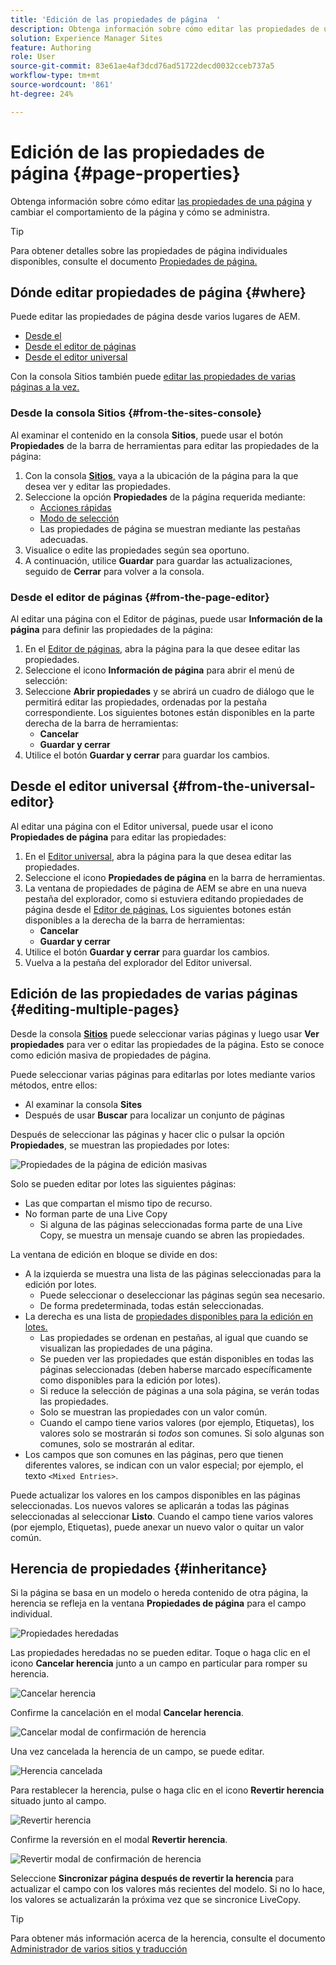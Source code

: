 ```yaml
---
title: 'Edición de las propiedades de página  '
description: Obtenga información sobre cómo editar las propiedades de una página y cambiar el comportamiento de la página y cómo se administra.
solution: Experience Manager Sites
feature: Authoring
role: User
source-git-commit: 83e61ae4af3dcd76ad51722decd0032cceb737a5
workflow-type: tm+mt
source-wordcount: '861'
ht-degree: 24%

---
```



# Edición de las propiedades de página   {#page-properties}

Obtenga información sobre cómo editar [las propiedades de una página](/help/sites-cloud/authoring/sites-console/page-properties.md) y cambiar el comportamiento de la página y cómo se administra.

>[!TIP]
>
>Para obtener detalles sobre las propiedades de página individuales disponibles, consulte el documento [Propiedades de página.](/help/sites-cloud/authoring/sites-console/page-properties.md)

## Dónde editar propiedades de página {#where}

Puede editar las propiedades de página desde varios lugares de AEM.

* [Desde el ](#from-the-sites-console)
* [Desde el editor de páginas](#from-the-page-editor)
* [Desde el editor universal](#from-the-universal-editor)

Con la consola Sitios también puede [editar las propiedades de varias páginas a la vez.](#editing-multiple-pages)

### Desde la consola Sitios {#from-the-sites-console}

Al examinar el contenido en la consola **Sitios**, puede usar el botón **Propiedades** de la barra de herramientas para editar las propiedades de la página:

1. Con la consola [**Sitios**,](/help/sites-cloud/authoring/sites-console/introduction.md) vaya a la ubicación de la página para la que desea ver y editar las propiedades.
1. Seleccione la opción **Propiedades** de la página requerida mediante:
   * [Acciones rápidas](/help/sites-cloud/authoring/basic-handling.md#quick-actions)
   * [Modo de selección](/help/sites-cloud/authoring/basic-handling.md#selecting-resources)
   * Las propiedades de página se muestran mediante las pestañas adecuadas.
1. Visualice o edite las propiedades según sea oportuno. 
1. A continuación, utilice **Guardar** para guardar las actualizaciones, seguido de **Cerrar** para volver a la consola.

### Desde el editor de páginas {#from-the-page-editor}

Al editar una página con el Editor de páginas, puede usar **Información de la página** para definir las propiedades de la página:

1. En el [Editor de páginas](/help/sites-cloud/authoring/page-editor/introduction.md), abra la página para la que desee editar las propiedades.
1. Seleccione el icono **Información de página** para abrir el menú de selección:
1. Seleccione **Abrir propiedades** y se abrirá un cuadro de diálogo que le permitirá editar las propiedades, ordenadas por la pestaña correspondiente. Los siguientes botones están disponibles en la parte derecha de la barra de herramientas:
   * **Cancelar**
   * **Guardar y cerrar**
1. Utilice el botón **Guardar y cerrar** para guardar los cambios. 

## Desde el editor universal {#from-the-universal-editor}

Al editar una página con el Editor universal, puede usar el icono **Propiedades de página** para editar las propiedades:

1. En el [Editor universal](/help/sites-cloud/authoring/universal-editor/authoring.md#page-properties), abra la página para la que desea editar las propiedades.
1. Seleccione el icono **Propiedades de página** en la barra de herramientas.
1. La ventana de propiedades de página de AEM se abre en una nueva pestaña del explorador, como si estuviera editando propiedades de página desde el [Editor de páginas.](#from-the-page-editor) Los siguientes botones están disponibles a la derecha de la barra de herramientas:
   * **Cancelar**
   * **Guardar y cerrar**
1. Utilice el botón **Guardar y cerrar** para guardar los cambios. 
1. Vuelva a la pestaña del explorador del Editor universal.

## Edición de las propiedades de varias páginas {#editing-multiple-pages}

Desde la consola [**Sitios**](/help/sites-cloud/authoring/sites-console/introduction.md) puede seleccionar varias páginas y luego usar **Ver propiedades** para ver o editar las propiedades de la página. Esto se conoce como edición masiva de propiedades de página.

Puede seleccionar varias páginas para editarlas por lotes mediante varios métodos, entre ellos:

* Al examinar la consola **Sites**
* Después de usar **Buscar** para localizar un conjunto de páginas

Después de seleccionar las páginas y hacer clic o pulsar la opción **Propiedades**, se muestran las propiedades por lotes:

![Propiedades de la página de edición masivas](/help/sites-cloud/authoring/assets/page-properties-bulk-edit.png)

Solo se pueden editar por lotes las siguientes páginas:

* Las que compartan el mismo tipo de recurso.
* No forman parte de una Live Copy
   * Si alguna de las páginas seleccionadas forma parte de una Live Copy, se muestra un mensaje cuando se abren las propiedades.

La ventana de edición en bloque se divide en dos:

* A la izquierda se muestra una lista de las páginas seleccionadas para la edición por lotes.
   * Puede seleccionar o deseleccionar las páginas según sea necesario.
   * De forma predeterminada, todas están seleccionadas.
* La derecha es una lista de [propiedades disponibles para la edición en lotes.](/help/implementing/developing/extending/bulk-editor.md)
   * Las propiedades se ordenan en pestañas, al igual que cuando se visualizan las propiedades de una página.
   * Se pueden ver las propiedades que están disponibles en todas las páginas seleccionadas (deben haberse marcado específicamente como disponibles para la edición por lotes).
   * Si reduce la selección de páginas a una sola página, se verán todas las propiedades.
   * Solo se muestran las propiedades con un valor común.
   * Cuando el campo tiene varios valores (por ejemplo, Etiquetas), los valores solo se mostrarán si *todos* son comunes. Si solo algunas son comunes, solo se mostrarán al editar.
* Los campos que son comunes en las páginas, pero que tienen diferentes valores, se indican con un valor especial; por ejemplo, el texto `<Mixed Entries>`.

Puede actualizar los valores en los campos disponibles en las páginas seleccionadas. Los nuevos valores se aplicarán a todas las páginas seleccionadas al seleccionar **Listo**. Cuando el campo tiene varios valores (por ejemplo, Etiquetas), puede anexar un nuevo valor o quitar un valor común.

## Herencia de propiedades {#inheritance}

Si la página se basa en un modelo o hereda contenido de otra página, la herencia se refleja en la ventana **Propiedades de página** para el campo individual.

![Propiedades heredadas](assets/property-inhertiance.png)

Las propiedades heredadas no se pueden editar. Toque o haga clic en el icono **Cancelar herencia** junto a un campo en particular para romper su herencia.

![Cancelar herencia](assets/cancel-inheritance.png)

Confirme la cancelación en el modal **Cancelar herencia**.

![Cancelar modal de confirmación de herencia](assets/cancel-inheriance-confirmation.png)

Una vez cancelada la herencia de un campo, se puede editar.

![Herencia cancelada](assets/property-inheritance-broken.png)

Para restablecer la herencia, pulse o haga clic en el icono **Revertir herencia** situado junto al campo.

![Revertir herencia](assets/revert-inheritance.png)

Confirme la reversión en el modal **Revertir herencia**.

![Revertir modal de confirmación de herencia](assets/revert-inhertiance-confirmation.png)

Seleccione **Sincronizar página después de revertir la herencia** para actualizar el campo con los valores más recientes del modelo. Si no lo hace, los valores se actualizarán la próxima vez que se sincronice LiveCopy.

>[!TIP]
>
>Para obtener más información acerca de la herencia, consulte el documento [Administrador de varios sitios y traducción](/help/sites-cloud/administering/msm-and-translation.md)
